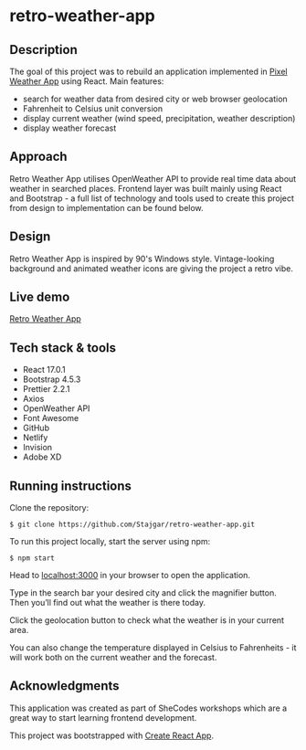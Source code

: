# retro-weather-app

## Description

The goal of this project was to rebuild an application implemented in [Pixel Weather App](https://github.com/Stajgar/pixel-weather-app) using React. Main features:
* search for weather data from desired city or web browser geolocation
* Fahrenheit to Celsius unit conversion
* display current weather (wind speed, precipitation, weather description)
* display weather forecast

## Approach

Retro Weather App utilises OpenWeather API to provide real time data about weather in searched places. Frontend layer was built mainly using React and Bootstrap - a full list of technology and tools used to create this project from design to implementation can be found below.

## Design

Retro Weather App is inspired by 90's Windows style. Vintage-looking background and animated weather icons are giving the project a retro vibe.

## Live demo

[Retro Weather App](https://clever-easley-a5d809.netlify.app/)

## Tech stack & tools
  * React 17.0.1
  * Bootstrap 4.5.3
  * Prettier 2.2.1
  * Axios
  * OpenWeather API
  * Font Awesome
  * GitHub
  * Netlify
  * Invision
  * Adobe XD

## Running instructions

Clone the repository:

`$ git clone https://github.com/Stajgar/retro-weather-app.git`

To run this project locally, start the server using npm: 

`$ npm start`

Head to [localhost:3000](localhost:3000) in your browser to open the application.

Type in the search bar your desired city and click the magnifier button. Then you’ll find out what the weather is there today. 

Click the geolocation button to check what the weather is in your current area. 

You can also change the temperature displayed in Celsius to Fahrenheits - it will work both on the current weather and the forecast.

## Acknowledgments

This application was created as part of SheCodes workshops which are a great way to start learning frontend development.

This project was bootstrapped with [Create React App](https://github.com/facebook/create-react-app).